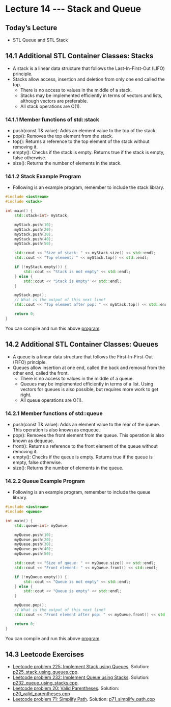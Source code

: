 # Lecture 14 --- Stack and Queue

## Today’s Lecture

- STL Queue and STL Stack

<!-- ## 14.0 Some Special Syntax

The following program demonstrates some special syntax about C++ constructors.

```cpp
#include <iostream>

// custom class definition
class MyClass {
public:
	// constructor
	MyClass() {
		std::cout << "Constructor called" << std::endl;
	}
    
	// destructor
	~MyClass() {
		std::cout << "Destructor called" << std::endl;
	}
};

int main() {
	MyClass();

	MyClass A;
	MyClass B;
	return 0;
}
```

What is the output of this program?

You can compile and run the [program](constructor.cpp).

## 14.1 Function Objects, a.k.a. Functors

- In addition to the basic mathematical operators + - * / < > , another operator we can overload for our C++
classes is the function call operator.
 Why do we want to do this? This allows instances or objects of our class, to be used like functions. It’s weird
but powerful.
- Here’s the basic syntax. Any specific number of arguments can be used.

```cpp
class my_class_name {
public:
	// ... normal class stuff ...
	my_return_type operator() ( /* my list of args */ );
};
```

- Compile and run this simple functor [example](functor.cpp).

## 14.2 Why are Functors Useful?

- One example is the default 3rd argument for std::sort. We know that by default STL’s sort routines will use
the less than comparison function for the type stored inside the container. How exactly do they do that?
- First let’s define another tiny helper function:

```cpp
bool float_less(float x, float y) {
	return x < y;
}
```

- And then let's define a vector called *my_data*:

```cpp
std::vector<float> my_data = {1.1, 2.2, 3.3, 4.4, 5.5};
```

- Remember how we can sort the *my_data* vector defined above using our own homemade comparison function for sorting:

```cpp
std::sort(my_data.begin(),my_data.end(),float_less);
```

If we don't specify a 3rd argument:

```cpp
std::sort(my_data.begin(),my_data.end());
```

This is what STL does by default:

```cpp
std::sort(my_data.begin(),my_data.end(),std::less<float>());
```

- What is std::less? It’s a templated class. Above we have called the default constructor to make an instance
of that class. Then, that instance/object can be used like it’s a function. Weird!

- How does it do that? std::less is a teeny tiny class that just contains the overloaded function call operator.

```
template <class T>
class less {
public:
	bool operator() (const T& x, const T& y) const {
		return x < y;
	}
};
```

- You can use this instance/object/functor as a function that expects exactly two arguments of type T (in this
example float) that returns a bool. That’s exactly what we need for std::sort! This ultimately does the
same thing as our tiny helper homemade compare function!

## 14.3 Another Functor Example

```cpp
#include <iostream>

// functor class
class MultiplyBy {
private:
	int factor;

public:
	// constructor
	MultiplyBy(int factor) : factor(factor) {}

	// overloaded function call operator
	int operator()(int x) const {
		return x * factor;
	}
};

int main() {
	// create an instance of the functor
	MultiplyBy multiplyByTwo(2);

	// use the functor as a function
	// surprising: the object itself can be used like it's a function.
	std::cout << "Result of multiplying 5 by 2: " << multiplyByTwo(5) << std::endl;

	return 0;
}
```

- You can compile and run this [example](multiply.cpp).
-->

## 14.1 Additional STL Container Classes: Stacks

<!--We’ve studied STL vectors, lists, maps, and sets. These data structures provide a wide range of flexibility in
terms of operations. One way to obtain computational efficiency is to consider a simplified set of operations or
functionality.-->
<!-- For example, with a hash table we give up the notion of a sorted table and gain in find, insert, & erase efficiency.-->

- A stack is a linear data structure that follows the Last-In-First-Out (LIFO) principle.
- Stacks allow access, insertion and deletion from only one end called the top.
  - There is no access to values in the middle of a stack.
  - Stacks may be implemented efficiently in terms of vectors and lists, although vectors are preferable.
  - All stack operations are O(1).

### 14.1.1 Member functions of std::stack

- push(const T& value): Adds an element value to the top of the stack.  
- pop(): Removes the top element from the stack.  
- top(): Returns a reference to the top element of the stack without removing it.  
- empty(): Checks if the stack is empty. Returns true if the stack is empty, false otherwise.  
- size(): Returns the number of elements in the stack.  

### 14.1.2 Stack Example Program

- Following is an example program, remember to include the stack library.

```cpp
#include <iostream>
#include <stack>

int main() {
	std::stack<int> myStack;

	myStack.push(10);
	myStack.push(20);
	myStack.push(30);
	myStack.push(40);
	myStack.push(50);

	std::cout << "Size of stack: " << myStack.size() << std::endl;
	std::cout << "Top element: " << myStack.top() << std::endl;

	if (!myStack.empty()) {
		std::cout << "Stack is not empty" << std::endl;
	} else {
		std::cout << "Stack is empty" << std::endl;
	}

	myStack.pop();
	// What is the output of this next line?
	std::cout << "Top element after pop: " << myStack.top() << std::endl;

	return 0;
}
```

You can compile and run this above [program](stack.cpp).

## 14.2 Additional STL Container Classes: Queues

- A queue is a linear data structure that follows the First-In-First-Out (FIFO) principle.
- Queues allow insertion at one end, called the back and removal from the other end, called the front.
  - There is no access to values in the middle of a queue.
  - Queues may be implemented efficiently in terms of a list. Using vectors for queues is also possible, but requires more work to get right.
  - All queue operations are O(1).

### 14.2.1 Member functions of std::queue

- push(const T& value): Adds an element value to the rear of the queue. This operation is also known as enqueue.  
- pop(): Removes the front element from the queue. This operation is also known as dequeue.  
- front(): Returns a reference to the front element of the queue without removing it.  
- empty(): Checks if the queue is empty. Returns true if the queue is empty, false otherwise.  
- size(): Returns the number of elements in the queue.  

### 14.2.2 Queue Example Program

- Following is an example program, remember to include the queue library.

```cpp
#include <iostream>
#include <queue>

int main() {
	std::queue<int> myQueue;

	myQueue.push(10);
	myQueue.push(20);
	myQueue.push(30);
	myQueue.push(40);
	myQueue.push(50);

	std::cout << "Size of queue: " << myQueue.size() << std::endl;
	std::cout << "Front element: " << myQueue.front() << std::endl;

	if (!myQueue.empty()) {
		std::cout << "Queue is not empty" << std::endl;
	} else {
		std::cout << "Queue is empty" << std::endl;
	}

	myQueue.pop();
	// What is the output of this next line?
	std::cout << "Front element after pop: " << myQueue.front() << std::endl;

	return 0;
}
```

You can compile and run this above [program](queue.cpp).

## 14.3 Leetcode Exercises

- [Leetcode problem 225: Implement Stack using Queues](https://leetcode.com/problems/implement-stack-using-queues/). Solution: [p225_stack_using_queues.cpp](../../leetcode/p225_stack_using_queues.cpp).
- [Leetcode problem 232: Implement Queue using Stacks](https://leetcode.com/problems/implement-queue-using-stacks/). Solution: [p232_queue_using_stacks.cpp](../../leetcode/p232_queue_using_stacks.cpp).
- [Leetcode problem 20: Valid Parentheses](https://leetcode.com/problems/valid-parentheses/). Solution: [p20_valid_parentheses.cpp](../../leetcode/p20_valid_parentheses.cpp)
- [Leetcode problem 71: Simplify Path](https://leetcode.com/problems/simplify-path/). Solution: [p71_simplify_path.cpp](../../leetcode/p71_simplify_path.cpp)
